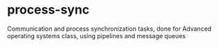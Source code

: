 # process-sync
Communication and process synchronization tasks, done for Advanced operating systems class, using pipelines and message queues
